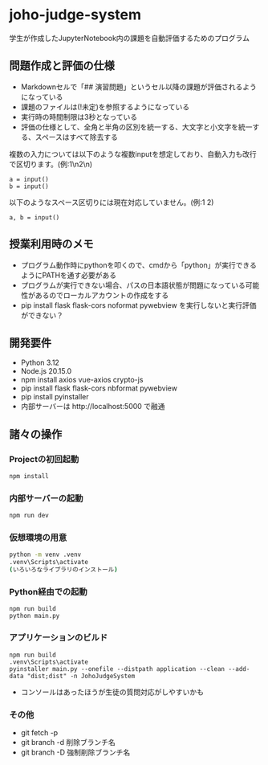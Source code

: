 # joho-judge-system

学生が作成したJupyterNotebook内の課題を自動評価するためのプログラム

## 問題作成と評価の仕様

- Markdownセルで「## 演習問題」というセル以降の課題が評価されるようになっている
- 課題のファイルは(!未定)を参照するようになっている
- 実行時の時間制限は3秒となっている
- 評価の仕様として、全角と半角の区別を統一する、大文字と小文字を統一する、スペースはすべて除去する


複数の入力については以下のような複数inputを想定しており、自動入力も改行で区切ります。(例:1\n2\n)
```
a = input() 
b = input()
```

以下のようなスペース区切りには現在対応していません。(例:1 2)
```
a, b = input()
```

## 授業利用時のメモ
- プログラム動作時にpythonを叩くので、cmdから「python」が実行できるようにPATHを通す必要がある
- プログラムが実行できない場合、パスの日本語状態が問題になっている可能性があるのでローカルアカウントの作成をする
- pip install flask flask-cors noformat pywebview を実行しないと実行評価ができない？

## 開発要件
- Python 3.12
- Node.js 20.15.0
- npm install axios vue-axios crypto-js
- pip install flask flask-cors nbformat pywebview
- pip install pyinstaller
- 内部サーバーは http://localhost:5000 で融通


## 諸々の操作

### Projectの初回起動

```sh
npm install
```

### 内部サーバーの起動

```sh
npm run dev
```

### 仮想環境の用意
```sh
python -m venv .venv
.venv\Scripts\activate
(いろいろなライブラリのインストール)
```

### Python経由での起動
```
npm run build
python main.py
```

### アプリケーションのビルド
```
npm run build
.venv\Scripts\activate
pyinstaller main.py --onefile --distpath application --clean --add-data "dist;dist" -n JohoJudgeSystem
```

- コンソールはあったほうが生徒の質問対応がしやすいかも

### その他
- git fetch -p
- git branch -d 削除ブランチ名 
- git branch -D 強制削除ブランチ名
